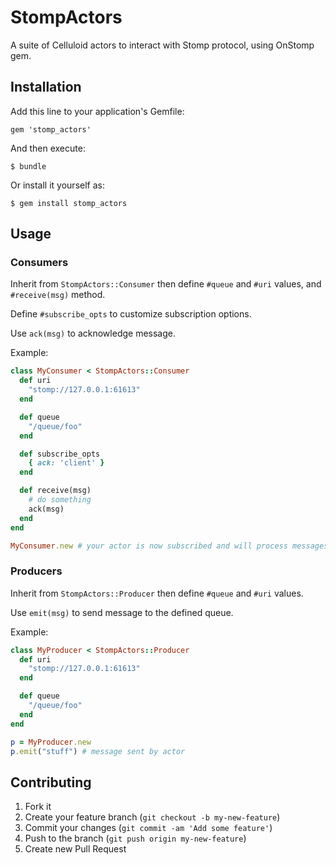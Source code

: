 # StompActors

A suite of Celluloid actors to interact with Stomp protocol, using OnStomp gem.

## Installation

Add this line to your application's Gemfile:

    gem 'stomp_actors'

And then execute:

    $ bundle

Or install it yourself as:

    $ gem install stomp_actors

## Usage

### Consumers

Inherit from `StompActors::Consumer` then define `#queue` and `#uri`
values, and `#receive(msg)` method.

Define `#subscribe_opts` to customize subscription options.

Use `ack(msg)` to acknowledge message.

Example:

```ruby
class MyConsumer < StompActors::Consumer
  def uri
    "stomp://127.0.0.1:61613"
  end

  def queue
    "/queue/foo"
  end

  def subscribe_opts
    { ack: 'client' }
  end

  def receive(msg)
    # do something
    ack(msg)
  end
end

MyConsumer.new # your actor is now subscribed and will process messages.
```

### Producers

Inherit from `StompActors::Producer` then define `#queue` and `#uri`
values.

Use `emit(msg)` to send message to the defined queue.

Example:

```ruby
class MyProducer < StompActors::Producer
  def uri
    "stomp://127.0.0.1:61613"
  end

  def queue
    "/queue/foo"
  end
end

p = MyProducer.new
p.emit("stuff") # message sent by actor
```

## Contributing

1. Fork it
2. Create your feature branch (`git checkout -b my-new-feature`)
3. Commit your changes (`git commit -am 'Add some feature'`)
4. Push to the branch (`git push origin my-new-feature`)
5. Create new Pull Request
